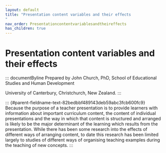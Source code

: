 ```yaml
---
layout: default
title: "Presentation content variables and their effects 
"
nav_order: Presentationcontentvariablesandtheireffects
has_children: true
---
```

# Presentation content variables and their effects 


::: documentByline
Prepared by John Church, PhD, School of Educational Studies and Human
Development

University of Canterbury, Christchurch, New Zealand.
:::

::: {#parent-fieldname-text-82bedbbf489143deb59abc3fcb600fc9}
Because the purpose of a teacher presentation is to provide learners
with information about important curriculum content, the content of
individual presentations and the way in which that content is structured
and arranged is likely to be the major determinant of the learning which
results from the presentation. While there has been some research into
the effects of different ways of arranging content, to date this
research has been limited largely to studies of different ways of
organising teaching examples during the teaching of new concepts.
:::

